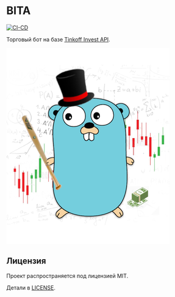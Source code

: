 # BITA

[![CI-CD](https://github.com/elkopass/BITA/actions/workflows/main.yml/badge.svg)](https://github.com/elkopass/BITA/actions/workflows/main.yml)

Торговый бот на базе [Tinkoff Invest API](https://github.com/Tinkoff/investAPI).

![TradeBot logo](../logo.png)

## Лицензия

Проект распространяется под лицензией MIT.

Детали в [LICENSE](https://github.com/elkopass/BITA/blob/main/LICENSE).
